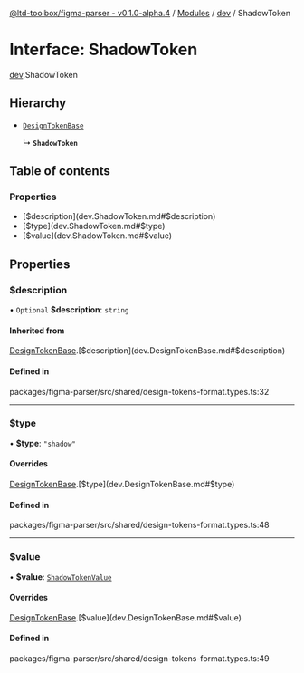[@ltd-toolbox/figma-parser - v0.1.0-alpha.4](../README.md) / [Modules](../modules.md) / [dev](../modules/dev.md) / ShadowToken

# Interface: ShadowToken

[dev](../modules/dev.md).ShadowToken

## Hierarchy

- [`DesignTokenBase`](dev.DesignTokenBase.md)

  ↳ **`ShadowToken`**

## Table of contents

### Properties

- [$description](dev.ShadowToken.md#$description)
- [$type](dev.ShadowToken.md#$type)
- [$value](dev.ShadowToken.md#$value)

## Properties

### $description

• `Optional` **$description**: `string`

#### Inherited from

[DesignTokenBase](dev.DesignTokenBase.md).[$description](dev.DesignTokenBase.md#$description)

#### Defined in

packages/figma-parser/src/shared/design-tokens-format.types.ts:32

___

### $type

• **$type**: ``"shadow"``

#### Overrides

[DesignTokenBase](dev.DesignTokenBase.md).[$type](dev.DesignTokenBase.md#$type)

#### Defined in

packages/figma-parser/src/shared/design-tokens-format.types.ts:48

___

### $value

• **$value**: [`ShadowTokenValue`](../modules/dev.md#shadowtokenvalue)

#### Overrides

[DesignTokenBase](dev.DesignTokenBase.md).[$value](dev.DesignTokenBase.md#$value)

#### Defined in

packages/figma-parser/src/shared/design-tokens-format.types.ts:49
